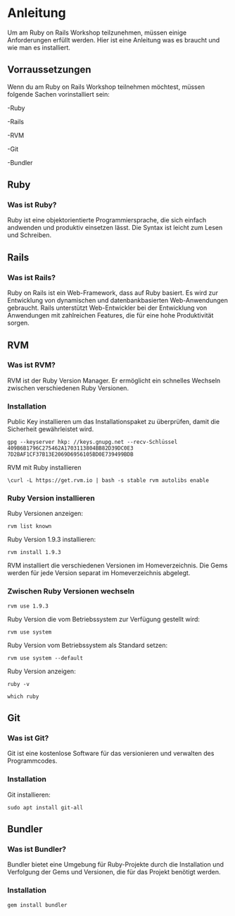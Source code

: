 # Anleitung

Um am Ruby on Rails Workshop teilzunehmen, müssen einige Anforderungen erfüllt werden.
Hier ist eine Anleitung was es braucht und wie man es installiert.

## Vorraussetzungen

Wenn du am Ruby on Rails Workshop teilnehmen möchtest, müssen folgende Sachen vorinstalliert sein:

-Ruby

-Rails

-RVM

-Git

-Bundler

## Ruby

### Was ist Ruby?

Ruby ist eine objektorientierte Programmiersprache, die sich einfach andwenden und produktiv einsetzen lässt.
Die Syntax ist leicht zum Lesen und Schreiben.

## Rails

### Was ist Rails?

Ruby on Rails ist ein Web-Framework, dass auf Ruby basiert. Es wird zur Entwicklung von dynamischen und datenbankbasierten Web-Anwendungen gebraucht. Rails unterstützt Web-Entwickler bei der Entwicklung von Anwendungen mit zahlreichen Features, die für eine hohe Produktivität sorgen.

## RVM

### Was ist RVM?

RVM ist der Ruby Version Manager.
Er ermöglicht ein schnelles Wechseln zwischen verschiedenen Ruby Versionen.

### Installation

Public Key installieren um das Installationspaket zu überprüfen, damit die Sicherheit gewährleistet wird.

`gpg --keyserver hkp: //keys.gnupg.net --recv-Schlüssel 409B6B1796C275462A1703113804BB82D39DC0E3 7D2BAF1CF37B13E2069D6956105BD0E739499BDB`

RVM mit Ruby installieren

`\curl -L https://get.rvm.io | bash -s stable
rvm autolibs enable`

### Ruby Version installieren

Ruby Versionen anzeigen:

`rvm list known`

Ruby Version 1.9.3 installieren:

`rvm install 1.9.3`

RVM installiert die verschiedenen Versionen im Homeverzeichnis.
Die Gems werden für jede Version separat im Homeverzeichnis abgelegt.

### Zwischen Ruby Versionen wechseln

`rvm use 1.9.3`

Ruby Version die vom Betriebssystem zur Verfügung gestellt wird:

`rvm use system`

Ruby Version vom Betriebssystem als Standard setzen:

`rvm use system --default`

Ruby Version anzeigen:

`ruby -v`

`which ruby`

## Git

### Was ist Git?

Git ist eine kostenlose Software für das versionieren und verwalten des Programmcodes.

### Installation

Git installieren:

`sudo apt install git-all`

## Bundler

### Was ist Bundler?

Bundler bietet eine Umgebung für Ruby-Projekte durch die Installation und Verfolgung der Gems und Versionen, die für das Projekt benötigt werden.

### Installation

`gem install bundler`
